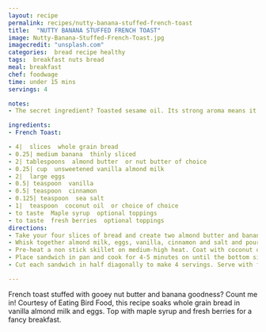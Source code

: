 ```yaml
---
layout: recipe
permalink: recipes/nutty-banana-stuffed-french-toast
title:  "NUTTY BANANA STUFFED FRENCH TOAST"
image: Nutty-Banana-Stuffed-French-Toast.jpg
imagecredit: "unsplash.com"
categories:  bread recipe healthy
tags:  breakfast nuts bread
meal: breakfast
chef: foodwage
time: under 15 mins
servings: 4

notes:
- The secret ingredient? Toasted sesame oil. Its strong aroma means it only takes a small amount to add big flavor. Serve kebab over cilantro lime rice for a complete meal.

ingredients:
- French Toast:

- 4|  slices  whole grain bread
- 0.25| medium banana  thinly sliced
- 2| tablespoons  almond butter  or nut butter of choice
- 0.25| cup  unsweetened vanilla almond milk
- 2|  large eggs
- 0.5| teaspoon  vanilla
- 0.5| teaspoon  cinnamon
- 0.125| teaspoon  sea salt
- 1|  teaspoon  coconut oil  or choice of choice
- to taste  Maple syrup  optional toppings
- to taste  fresh berries  optional toppings
directions:
- Take your four slices of bread and create two almond butter and banana sandwiches. Each sandwich should have 1 tablespoon of almond butter and a few banana slices.
- Whisk together almond milk, eggs, vanilla, cinnamon and salt and pour in a container large enough to soak the sandwiches. One at a time, soak sandwiches on both sides until they are nice and moist — about 10 seconds on each side.
- Pre-heat a non stick skillet on medium-high heat. Coat with coconut oil to prevent toast from sticking.
- Place sandwich in pan and cook for 4-5 minutes on until the bottom side is golden brown. Flip sandwich, press on sandwich with your spatula and cook for another 4-5 minutes. Remove from pan and repeat the process with the second sandwich.
- Cut each sandwich in half diagonally to make 4 servings. Serve with fresh berries and a drizzle of maple syrup.

---
```


French toast stuffed with gooey nut butter and banana goodness? Count me in! Courtesy of Eating Bird Food, this recipe soaks whole grain bread in vanilla almond milk and eggs. Top with maple syrup and fresh berries for a fancy breakfast.